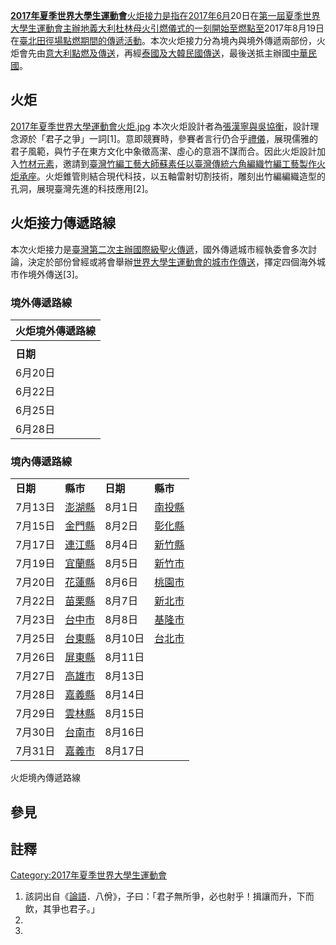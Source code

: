 **[2017年夏季世界大學生運動會](https://zh.wikipedia.org/wiki/2017年夏季世界大學生運動會 "wikilink")**[火炬接力是指在](https://zh.wikipedia.org/wiki/火炬 "wikilink")[2017年6月](../Page/2017年6月.md "wikilink")20日在[第一屆夏季世界大學生運動會主辦地](https://zh.wikipedia.org/wiki/1959年夏季世界大學運動會 "wikilink")[義大利](https://zh.wikipedia.org/wiki/義大利 "wikilink")[杜林母火引燃儀式的一刻開始至燃點至](https://zh.wikipedia.org/wiki/杜林 "wikilink")2017年8月19日在[臺北田徑場點燃期間的傳遞活動](../Page/臺北田徑場.md "wikilink")。本次火炬接力分為境內與境外傳遞兩部份，火炬會先由[意大利點燃及傳送](../Page/意大利.md "wikilink")，再經[泰國及](https://zh.wikipedia.org/wiki/泰國 "wikilink")[大韓民國傳送](https://zh.wikipedia.org/wiki/大韓民國 "wikilink")，最後送抵主辦國[中華民國](../Page/中華民國.md "wikilink")。

## 火炬

[2017年夏季世界大學運動會火炬.jpg](https://zh.wikipedia.org/wiki/File:2017年夏季世界大學運動會火炬.jpg "fig:2017年夏季世界大學運動會火炬.jpg")
本次火炬設計者為[張漢寧與](https://zh.wikipedia.org/wiki/張漢寧 "wikilink")[吳協衡](https://zh.wikipedia.org/wiki/吳協衡 "wikilink")，設計理念源於「君子之爭」一詞\[1\]。意即競賽時，參賽者言行仍合乎[禮儀](../Page/禮儀.md "wikilink")，展現儒雅的君子風範，與竹子在東方文化中象徵高潔、虛心的意涵不謀而合。因此火炬設計加入[竹材元素](https://zh.wikipedia.org/wiki/竹 "wikilink")，邀請到[臺灣](../Page/臺灣.md "wikilink")[竹編工藝大師](https://zh.wikipedia.org/wiki/竹編 "wikilink")[蘇素任以臺灣傳統六角編織竹編工藝製作火炬承座](https://zh.wikipedia.org/wiki/蘇素任 "wikilink")。火炬錐管則結合現代科技，以五軸雷射切割技術，雕刻出竹編編織造型的孔洞，展現臺灣先進的科技應用\[2\]。

## 火炬接力傳遞路線

本次火炬接力是[臺灣第二次主辦國際級聖火傳遞](../Page/臺灣.md "wikilink")，國外傳遞城市經執委會多次討論，決定於部份曾經或將會舉辦[世界大學生運動會的城市作傳送](https://zh.wikipedia.org/wiki/世界大學生運動會 "wikilink")，擇定四個海外城市作境外傳送\[3\]。

### 境外傳遞路線

| 火炬境外傳遞路線 |
| -------- |
|          |
| **日期**   |
| 6月20日    |
| 6月22日    |
| 6月25日    |
| 6月28日    |

### 境內傳遞路線

|        |                                                              |        |                                                     |
| ------ | ------------------------------------------------------------ | ------ | --------------------------------------------------- |
| **日期** | **縣市**                                                       | **日期** | **縣市**                                              |
| 7月13日  | [澎湖縣](../Page/澎湖縣.md "wikilink")                             | 8月1日   | [南投縣](../Page/南投縣.md "wikilink")                    |
| 7月15日  | [金門縣](../Page/金門縣.md "wikilink")                             | 8月2日   | [彰化縣](https://zh.wikipedia.org/wiki/彰化縣 "wikilink") |
| 7月17日  | [連江縣](https://zh.wikipedia.org/wiki/連江縣_\(中華民國\) "wikilink") | 8月4日   | [新竹縣](../Page/新竹縣.md "wikilink")                    |
| 7月19日  | [宜蘭縣](https://zh.wikipedia.org/wiki/宜蘭縣 "wikilink")          | 8月5日   | [新竹市](https://zh.wikipedia.org/wiki/新竹市 "wikilink") |
| 7月20日  | [花蓮縣](../Page/花蓮縣.md "wikilink")                             | 8月6日   | [桃園市](https://zh.wikipedia.org/wiki/桃園市 "wikilink") |
| 7月22日  | [苗栗縣](../Page/苗栗縣.md "wikilink")                             | 8月7日   | [新北市](https://zh.wikipedia.org/wiki/新北市 "wikilink") |
| 7月23日  | [台中市](https://zh.wikipedia.org/wiki/臺中市 "wikilink")          | 8月8日   | [基隆市](../Page/基隆市.md "wikilink")                    |
| 7月25日  | [台東縣](../Page/臺東縣.md "wikilink")                             | 8月10日  | [台北市](../Page/臺北市.md "wikilink")                    |
| 7月26日  | [屏東縣](../Page/屏東縣.md "wikilink")                             | 8月11日  |                                                     |
| 7月27日  | [高雄市](../Page/高雄市.md "wikilink")                             | 8月13日  |                                                     |
| 7月28日  | [嘉義縣](../Page/嘉義縣.md "wikilink")                             | 8月14日  |                                                     |
| 7月29日  | [雲林縣](https://zh.wikipedia.org/wiki/雲林縣 "wikilink")          | 8月15日  |                                                     |
| 7月30日  | [台南市](https://zh.wikipedia.org/wiki/臺南市 "wikilink")          | 8月16日  |                                                     |
| 7月31日  | [嘉義市](../Page/嘉義市.md "wikilink")                             | 8月17日  |                                                     |

火炬境內傳遞路線

## 參見

## 註釋

[Category:2017年夏季世界大學生運動會](https://zh.wikipedia.org/wiki/Category:2017年夏季世界大學生運動會 "wikilink")

1.  該詞出自《[論語](https://zh.wikipedia.org/wiki/論語 "wikilink")．八佾》，子曰：「君子無所爭，必也射乎！揖讓而升，下而飲，其爭也君子。」
2.
3.